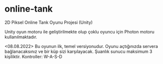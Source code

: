 # online-tank
2D Piksel Online Tank Oyunu Projesi (Unity)

Unity oyun motoru ile geliştirilmekte olup çoklu oyuncu için Photon motoru kullanılmaktadır.

<08.08.2022>
Bu oyunun ilk, temel versiyonudur.
Oyunu açtığınızda servera bağlanacaksınız ve bir küp sizi karşılayacak. Şuanlık sunucu maksimum 3 kişiliktir.
Kontroller: W-A-S-D
